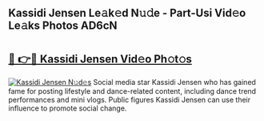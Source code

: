 ## Kassidi Jensen Le𝚊k𝚎d N𝚞𝚍e - Part-Usi Vid𝚎o Le𝚊ks Photos AD6cN

# <h2><a href="http://fbf0dn.evod.top/?m=Kassidi+Jensen">🔗 👉🔴 Kassidi Jensen Vid𝚎o Ph𝚘t𝚘s</a></h2>

[![Kassidi Jensen N𝚞d𝚎s](https://i.imgur.com/8V9OHl7.gif)](http://fbf0dn.evod.top/?m=Kassidi+Jensen)
Social media star Kassidi Jensen who has gained fame for posting lifestyle and dance-related content, including dance trend performances and mini vlogs. Public figures Kassidi Jensen can use their influence to promote social change. 
